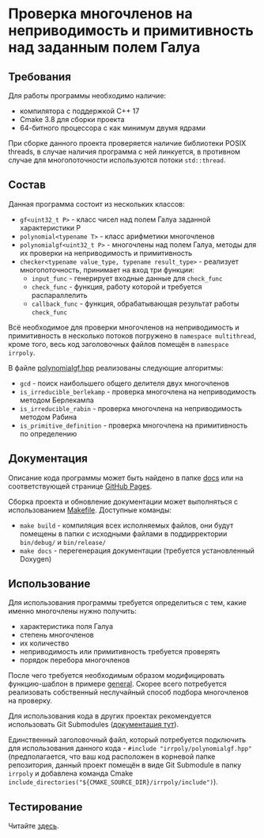 # Проверка многочленов на неприводимость и примитивность над заданным полем Галуа

## Требования
Для работы программы необходимо наличие:
- компилятора с поддержкой C++ 17
- Cmake 3.8 для сборки проекта
- 64-битного процессора с как минимум двумя ядрами

При сборке данного проекта проверяется наличие библиотеки POSIX threads, в случае наличия
программа с ней линкуется, в противном случае для многопоточности используются потоки `std::thread`.

## Состав
Данная программа состоит из нескольких классов:
- `gf<uint32_t P>` - класс чисел над полем Галуа заданной характеристики P
- `polynomial<typename T>` - класс арифметики многочленов
- `polynomialgf<uint32_t P>` - многочлены над полем Галуа, методы для их проверки на
неприводимость и примитивность
- `checker<typename value_type, typename result_type>` - реализует многопоточность,
принимает на вход три функции:
  - `input_func` - генерирует входные данные для `check_func`
  - `check_func` - функция, работу которой и требуется распараллелить
  - `callback_func` - функция, обрабатывающая результат работы `check_func`
  
Всё необходимое для проверки многочленов на неприводимость и примитивность в несколько потоков
погружено в `namespace multithread`, кроме того, весь код заголовочных файлов помещён в
`namespace irrpoly`.

В файле [polynomialgf.hpp](include/irrpoly/polynomialgf.hpp) реализованы следующие алгоритмы:
- `gcd` - поиск наибольшего общего делителя двух многочленов
- `is_irreducible_berlekamp` - проверка многочлена на неприводимость методом Берлекампа
- `is_irreducible_rabin` - проверка многочлена на неприводимость методом Рабина
- `is_primitive_definition` - проверка многочлена на примитивность по определению

## Документация
Описание кода программы может быть найдено в папке [docs](docs) или на соответствующей странице
[GitHub Pages](https://irreducible-polynoms.github.io/irrpoly/html/).

Сборка проекта и обновление документации может выполняться с использованием [Makefile](Makefile).
Доступные команды:
- `make build` - компиляция всех исполняемых файлов, они будут помещены в папки
с исходными файлами в поддирректории `bin/debug/` и `bin/release/`
- `make docs` - перегенерация документации (требуется установленный Doxygen)

## Использование
Для использования программы требуется определиться с тем, какие именно многочлены нужно получить:
- характеристика поля Галуа
- степень многочленов
- их количество
- неприводимость или примитивность требуется проверять
- порядок перебора многочленов

После чего требуется необходимым образом модифицировать функцию-шаблон в примере
[general](examples/general/main.cpp). Скорее всего потребуется реализовать собственный
неслучайный способ подбора многочленов на проверку.

Для использования кода в других проектах рекомендуется использовать Git Submodules
([документация тут](https://git-scm.com/book/en/v2/Git-Tools-Submodules)).

Единственный заголовочный файл, который потребуется подключить для использования данного кода - 
`#include "irrpoly/polynomialgf.hpp"` (предполагается, что ваш код расположен в корневой папке
репозитория, данный проект помещён в виде Git Submodule в папку `irrpoly` и добавлена
команда Cmake `include_directories("${CMAKE_SOURCE_DIR}/irrpoly/include")`).

## Тестирование
Читайте [здесь](tests/wolfram/README.md).
